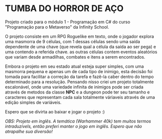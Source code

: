 <h1> TUMBA DO HORROR DE AÇO </h1>

Projeto criado para o módulo 1 - Programação em C# do curso "Programação para
o Metaverso" da Infinity School.

O projeto consiste em um RPG Roguelike em texto, onde o jogador explora uma 
masmorra de 9 células, com 1 dessas células sendo uma saída dependente de uma
chave (que revela qual a célula da saída ao ser pega) e uma contendo a referida
chave. as outras células contem eventos aleatórios que variam desde armadilhas,
combates e itens a serem encontrados.

Embora o projeto em seu estado atual esteja super simples, com uma masmorra pequena
e apenas um de cada tipo de inimigo, esta decisão foi tomada para facilitar a correção
da tarefa e fazê-la caber dentro do tempo determinado para a resolução. Pensando nisso
criei um projeto totalmente escalonável, onde uma variedade infinita de inimigos pode
ser criada através de metodos da classe **NPC** e a dungeon pode ter seu tamanho e 
caracteres que representam cada sala totalmente váriaveis através de uma edição simples
de variáveis.

Espero que se divirta ao baixar e jogar o projeto :)

*OBS: Projeto em inglês. A temática (Warhammer 40k) tem muitos termos intraduzívels, então
preferi manter o jogo em inglês. Espero que não atrapalhe sua diversão!*

